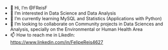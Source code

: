 - 👋 Hi, I’m @FReisF
- 👀 I’m interested in Data Science and Data Analysis
- 🌱 I’m currently learning MySQL and Statistics (Applications with Python)
- 💞️ I’m looking to collaborate on Community projects in Data Sciences and Analysis, specially on the Environmental or Human Health Area
- 📫 How to reach me in LikedIn: https://www.linkedin.com/in/FelipeReis4627

<!---
FReisF/FReisF is a ✨ special ✨ repository because its `README.md` (this file) appears on your GitHub profile.
You can click the Preview link to take a look at your changes.
--->
